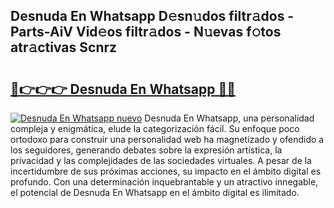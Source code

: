 ## Desnuda En Whatsapp D𝚎sn𝚞dos filtr𝚊dos - Parts-AiV Vid𝚎os filtr𝚊dos - N𝚞evas f𝚘tos atr𝚊ctivas Scnrz

# <h2><a href="http://mb3u3u.tromn.icu/?c=Desnuda+En+Whatsapp">🔗👉👉👉 Desnuda En Whatsapp 🔗🔗</a></h2>

[![Desnuda En Whatsapp nuevo](https://i.imgur.com/pEAQMta.gif)](http://mb3u3u.tromn.icu/?c=Desnuda+En+Whatsapp)
Desnuda En Whatsapp, una personalidad compleja y enigmática, elude la categorización fácil. Su enfoque poco ortodoxo para construir una personalidad web ha magnetizado y ofendido a los seguidores, generando debates sobre la expresión artística, la privacidad y las complejidades de las sociedades virtuales. A pesar de la incertidumbre de sus próximas acciones, su impacto en el ámbito digital es profundo. Con una determinación inquebrantable y un atractivo innegable, el potencial de Desnuda En Whatsapp en el ámbito digital es ilimitado.
